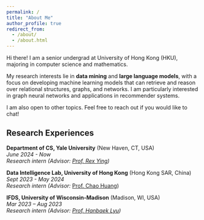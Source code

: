 ```yaml
---
permalink: /
title: "About Me"
author_profile: true
redirect_from: 
  - /about/
  - /about.html
---
```

Hi there! I am a senior undergrad at University of Hong Kong (HKU), majoring in computer science and mathematics.

My research interests lie in **data mining** and **large language models**, with a focus on developing machine learning models that can retrieve and reason over relational structures, graphs, and networks. I am particularly interested in graph neural networks and applications in recommender systems.

I am also open to other topics. Feel free to reach out if you would like to chat!

<!-- Feel free to reach out if you'd like to brainstorm ideas, discuss potential projects, or just geek out about the latest developments in our field. I'm open to other related areas as well. -->

Research Experiences
--------------------

**Department of CS, Yale University** (New Haven, CT, USA)\
*June 2024 - Now*\
*Research intern (Advisor: [Prof. Rex Ying](https://www.cs.yale.edu/homes/ying-rex/))*

**Data Intelligence Lab, University of Hong Kong** (Hong Kong SAR, China)\
*Sept 2023 - May 2024*\
*Research intern (Advisor:* [Prof. Chao Huang](https://sites.google.com/view/chaoh))

**IFDS, University of Wisconsin-Madison** (Madison, WI, USA)\
*Mar 2023 – Aug 2023*\
*Research intern (Advisor: [Prof. Hanbaek Lyu](https://hanbaeklyu.com))*
